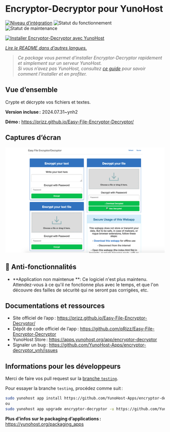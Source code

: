 <!--
Nota bene : ce README est automatiquement généré par <https://github.com/YunoHost/apps/tree/master/tools/readme_generator>
Il NE doit PAS être modifié à la main.
-->

# Encryptor-Decryptor pour YunoHost

[![Niveau d’intégration](https://dash.yunohost.org/integration/encryptor-decryptor.svg)](https://ci-apps.yunohost.org/ci/apps/encryptor-decryptor/) ![Statut du fonctionnement](https://ci-apps.yunohost.org/ci/badges/encryptor-decryptor.status.svg) ![Statut de maintenance](https://ci-apps.yunohost.org/ci/badges/encryptor-decryptor.maintain.svg)

[![Installer Encryptor-Decryptor avec YunoHost](https://install-app.yunohost.org/install-with-yunohost.svg)](https://install-app.yunohost.org/?app=encryptor-decryptor)

*[Lire le README dans d'autres langues.](./ALL_README.md)*

> *Ce package vous permet d’installer Encryptor-Decryptor rapidement et simplement sur un serveur YunoHost.*  
> *Si vous n’avez pas YunoHost, consultez [ce guide](https://yunohost.org/install) pour savoir comment l’installer et en profiter.*

## Vue d’ensemble

Crypte et décrypte vos fichiers et textes.

**Version incluse :** 2024.07.31~ynh2

**Démo :** <https://prizz.github.io/Easy-File-Encryptor-Decryptor/>

## Captures d’écran

![Capture d’écran de Encryptor-Decryptor](./doc/screenshots/screenshot.png)

## :red_circle: Anti-fonctionnalités

- **Application non maintenue **: Ce logiciel n'est plus maintenu. Attendez-vous à ce qu'il ne fonctionne plus avec le temps, et que l'on découvre des failles de sécurité qui ne seront pas corrigées, etc.

## Documentations et ressources

- Site officiel de l’app : <https://prizz.github.io/Easy-File-Encryptor-Decryptor/>
- Dépôt de code officiel de l’app : <https://github.com/pRizz/Easy-File-Encryptor-Decryptor>
- YunoHost Store : <https://apps.yunohost.org/app/encryptor-decryptor>
- Signaler un bug : <https://github.com/YunoHost-Apps/encryptor-decryptor_ynh/issues>

## Informations pour les développeurs

Merci de faire vos pull request sur la [branche `testing`](https://github.com/YunoHost-Apps/encryptor-decryptor_ynh/tree/testing).

Pour essayer la branche `testing`, procédez comme suit :

```bash
sudo yunohost app install https://github.com/YunoHost-Apps/encryptor-decryptor_ynh/tree/testing --debug
ou
sudo yunohost app upgrade encryptor-decryptor -u https://github.com/YunoHost-Apps/encryptor-decryptor_ynh/tree/testing --debug
```

**Plus d’infos sur le packaging d’applications :** <https://yunohost.org/packaging_apps>

